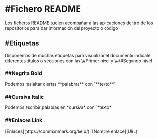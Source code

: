 <h1>#Fichero README</h1>
Los ficheros README suelen acompañar a las aplicaciones dentro de los repositorios para dar información del proyecto o código
<h2>#Etiquetas</h2>
Disponemos de muchas etiquetas para visualizar el documento indicale diferentes títulos o secciones con las \#Primer nivel y \#\#Segundo nivel
<h3>##Negrita Bold</h3>
Podemos reslaltar ciertas **palabras** con `**texto**`
<h3>##Cursiva Italic</h3>
Podemos escribir palabras en *cursiva* con `*texto*`
<h3>##Enlaces Link</h3>
[Enlaces](https://commonmark.org/help/)
`[Nombre enlace](URL)`

